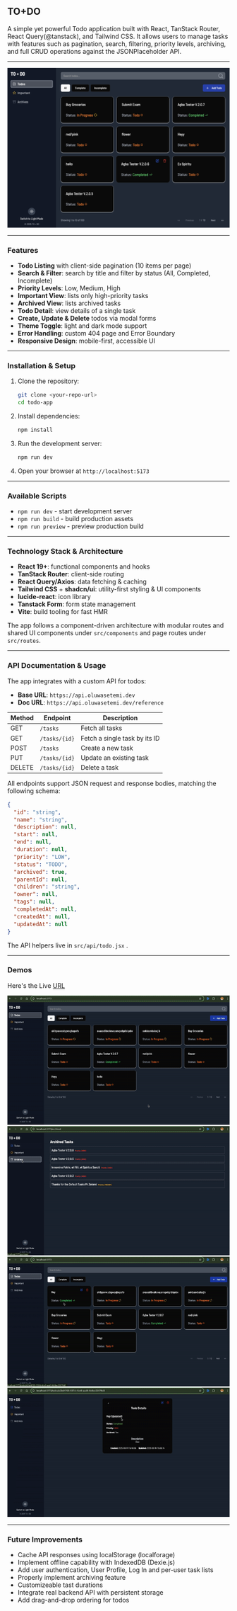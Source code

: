 ## TO+DO

A simple yet powerful Todo application built with React, TanStack Router, React Query(@tanstack), and Tailwind CSS. It allows users to manage tasks with features such as pagination, search, filtering, priority levels, archiving, and full CRUD operations against the JSONPlaceholder API.

---

![](./public/ss/Screenshot%202025-06-14%20at%2017.25.51.png)

---

### Features

* **Todo Listing** with client-side pagination (10 items per page)
* **Search & Filter**: search by title and filter by status (All, Completed, Incomplete)
* **Priority Levels**: Low, Medium, High
* **Important View**: lists only high-priority tasks
* **Archived View**: lists archived tasks
* **Todo Detail**: view details of a single task
* **Create, Update & Delete** todos via modal forms
* **Theme Toggle**: light and dark mode support
* **Error Handling**: custom 404 page and Error Boundary
* **Responsive Design**: mobile-first, accessible UI

---

### Installation & Setup

1. Clone the repository:

   ```bash
   git clone <your-repo-url>
   cd todo-app
   ```
2. Install dependencies:

   ```bash
   npm install
   ```
3. Run the development server:

   ```bash
   npm run dev
   ```
4. Open your browser at `http://localhost:5173`

---

### Available Scripts

* `npm run dev` - start development server
* `npm run build` - build production assets
* `npm run preview` - preview production build

---

### Technology Stack & Architecture

* **React 19+**: functional components and hooks
* **TanStack Router**: client-side routing
* **React Query/Axios**: data fetching & caching
* **Tailwind CSS** + **shadcn/ui**: utility-first styling & UI components
* **lucide-react**: icon library
* **Tanstack Form**: form state management
* **Vite**: build tooling for fast HMR

The app follows a component-driven architecture with modular routes and shared UI components under `src/components` and page routes under `src/routes`.

---

### API Documentation & Usage

The app integrates with a custom API for todos:

* **Base URL**: `https://api.oluwasetemi.dev`
* **Doc URL**: `https://api.oluwasetemi.dev/reference`

| Method | Endpoint      | Description                   |
| ------ | ------------- | ----------------------------- |
| GET    | `/tasks`      | Fetch all tasks               |
| GET    | `/tasks/{id}` | Fetch a single task by its ID |
| POST   | `/tasks`      | Create a new task             |
| PUT    | `/tasks/{id}` | Update an existing task       |
| DELETE | `/tasks/{id}` | Delete a task                 |

All endpoints support JSON request and response bodies, matching the following schema:

```json
{
  "id": "string",
  "name": "string",
  "description": null,
  "start": null,
  "end": null,
  "duration": null,
  "priority": "LOW",
  "status": "TODO",
  "archived": true,
  "parentId": null,
  "children": "string",
  "owner": null,
  "tags": null,
  "completedAt": null,
  "createdAt": null,
  "updatedAt": null
}
```

The API helpers live in `src/api/todo.jsx` .

---

### Demos

Here's the Live [URL](https://t0d0z.netlify.app/)

![](./public/ss/ScreenRecording2025-06-14at16.48.58-ezgif.com-video-to-gif-converter.gif)
![](./public/ss/ScreenRecording2025-06-14at16.48.58-ezgif.com-video-to-gif-converter-2.gif)
![](./public/ss/ScreenRecording2025-06-14at16.48.58-ezgif.com-video-to-gif-converter-3.gif)
![](./public/ss/ScreenRecording2025-06-14at16.48.58-ezgif.com-video-to-gif-converter-4.gif)

---


### Future Improvements

* Cache API responses using localStorage (localforage)
* Implement offline capability with IndexedDB (Dexie.js)
* Add user authentication, User Profile, Log In and per-user task lists
* Properly implement archiving feature
* Customizeable tast durations
* Integrate real backend API with persistent storage
* Add drag-and-drop ordering for todos
